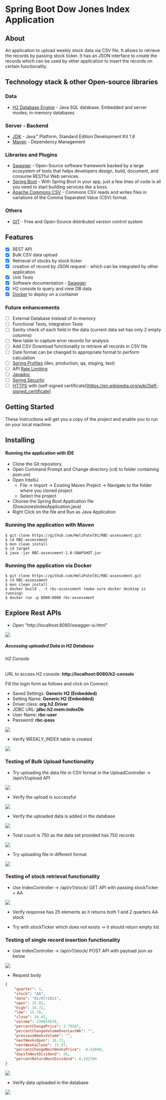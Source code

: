 # Spring Boot Dow Jones Index Application

## About
 An application to upload weekly stock data via CSV file. It allows to retrieve the records by passing stock ticker.
 It has an JSON interface to create the records which can be used by other application to insert the records on certain functionality.
 
## Technology stack & other Open-source libraries
### Data
* 	[H2 Database Engine](https://www.h2database.com/html/main.html) - Java SQL database. Embedded and server modes; in-memory databases

### Server - Backend
* 	[JDK](http://www.oracle.com/technetwork/java/javase/downloads/jdk8-downloads-2133151.html) - Java™ Platform, Standard Edition Development Kit 1.8
* 	[Maven](https://maven.apache.org/) - Dependency Management                                                                           

###  Libraries and Plugins
* 	[Swagger](https://swagger.io/) - Open-Source software framework backed by a large ecosystem of tools that helps developers design, build, document, and consume RESTful Web services.
*   [Spring Boot](https://spring.io/) - With Spring Boot in your app, just a few lines of code is all you need to start building services like a boss.
*   [Apache Commons CSV](https://commons.apache.org/proper/commons-csv/) - Commons CSV reads and writes files in variations of the Comma Separated Value (CSV) format.

### Others 
* 	[GIT](https://git-scm.com/) - Free and Open-Source distributed version control system

## Features

* 	[x] REST API
* 	[x] Bulk CSV data upload
* 	[x] Retrieval of stocks by stock ticker
* 	[x] creation of record by JSON request - which can be integrated by other application
* 	[x] Unit Tests
* 	[x] Software documentation - [Swagger](https://swagger.io/)
* 	[x] H2 console to query and view DB data
* 	[x] [Docker](https://www.docker.com/) to deploy on a container

### Future enhancements
* 	[ ] External Database instead of in-memory
*   [ ] Functional Tests, Integration Tests
* 	[ ] Sanity check of each field in the data (current data set has only 2 empty columns)
*   [ ] New table to capture error records for analysis
*   [ ] Add CSV Download functionality to retrieve all records in CSV file
*   [ ] Date format can be changed to appropriate format to perform calculation
* 	[ ] [Spring Profiles](https://docs.spring.io/spring-boot/docs/current/reference/html/spring-boot-features.html#boot-features-profiles) (dev, production, qa, staging, test)
* 	[ ] API [Rate Limiting](https://en.wikipedia.org/wiki/Rate_limiting)
* 	[ ] [Javadoc](https://en.wikipedia.org/wiki/Javadoc)
* 	[ ] [Spring Security](https://spring.io/projects/spring-security)
* 	[ ] [HTTPS](https://en.wikipedia.org/wiki/HTTPS) with (self-signed certificate)[https://en.wikipedia.org/wiki/Self-signed_certificate]

## Getting Started

These instructions will get you a copy of the project and enable you to run on your local machine.

## Installing

#### Running the application with IDE

* 	Clone the Git repository.
* 	Open Command Prompt and Change directory (cd) to folder containing pom.xml
* 	Open IntelliJ
	* File -> Import -> Existing Maven Project -> Navigate to the folder where you cloned project
	* Select the project
* 	Choose the Spring Boot Application file (DowJonesIndexApplication.java)
* 	Right Click on the file and Run as Java Application

### Running the application with Maven
```shell
$ git clone https://github.com/HeliPatel91/RBC-assessment.git
$ cd RBC-assessment
$ mvn clean install
$ cd target
$ java -jar RBC-assessment-1.0-SNAPSHOT.jar
```

### Running the application via Docker
```shell
$ git clone https://github.com/HeliPatel91/RBC-assessment.git
$ cd RBC-assessment
$ mvn clean install
$ docker build . -t rbc-assessment (make sure docker desktop is running)
$ docker run -p 8080:8080 rbc-assessment
```

## Explore Rest APIs

*   Open "http://localhost:8080/swagger-ui.html"

<img src="Screenshots\Swagger_UI.png"/>

##### Accessing uploaded Data in H2 Database

###### H2 Console

URL to access H2 console: **http://localhost:8080/h2-console**

Fill the login form as follows and click on Connect:

* 	Saved Settings: **Generic H2 (Embedded)**
* 	Setting Name: **Generic H2 (Embedded)**
* 	Driver class: **org.h2.Driver**
* 	JDBC URL: **jdbc:h2:mem:indexDb**
* 	User Name: **rbc-user**
* 	Password: **rbc-pass**

<img src="Screenshots\H2_console_connection_details.png"/>

*   Verify WEEKLY_INDEX table is created

<img src="Screenshots\H2_console_no_data.png"/>

### Testing of Bulk Upload functionality

*   Try uploading the data file in CSV format in the UploadController -> /api/v1/upload API

<img src="Screenshots\Bulk_upload_API.png"/>

*   Verify the upload is successful

<img src="Screenshots\Bulk_upload_API_successful.png"/>

*   Verify the uploaded data is added in the database

<img src="Screenshots\Bulk_data_uploaded_H2.png"/>

*   Total count is 750 as the data set provided has 750 records

<img src="Screenshots\H2_count_after_bulk_upload.png"/>

*   Try uploading file in different format

<img src="Screenshots\wrong_format_file_upload.png"/>

### Testing of stock retrieval functionality

*   Use IndexController -> /api/v1/stock/ GET API with passing stockTicker = AA

<img src="Screenshots\getByStock_API.png"/>

*   Verify response has 25 elements as it returns both 1 and 2 quarters AA stock

*   Try with stockTicker which does not exists -> it should return empty list

### Testing of single record insertion functionality

*   Use IndexController -> /api/v1/stock/ POST API with payload json as below

<img src="Screenshots\insertRecord_API.png"/>

*   Request body

```json
{
    "quarter": 1,
    "stock": "AA",
    "date": "01/07/2011",
    "open": 15.82,
    "high": 16.72,
    "low": 15.78,
    "close": 16.42,
    "volume": 239655616,
    "percentChangePrice": 3.79267,
    "percentChangeVolumeOverLastWk": "",
    "previousWeeksVolume": "",
    "nextWeeksOpen": 16.71,
    "nextWeeksClose": 15.97,
    "percentChangeNextWeeksPrice": -4.42849,
    "daysToNextDividend": 26,
    "percentReturnNextDividend": 0.182704
}
```

<img src="Screenshots\insertRecord_API_successful.png"/>

*   Verify data uploaded in the database

<img src="Screenshots\H2_console_after_upload_insert.png"/>







